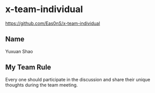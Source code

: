 # x-team-individual
https://github.com/Eas0nS/x-team-individual
## Name
Yuxuan Shao
## My Team Rule
Every one should participate in the discussion and share their unique thoughts during the team meeting.
